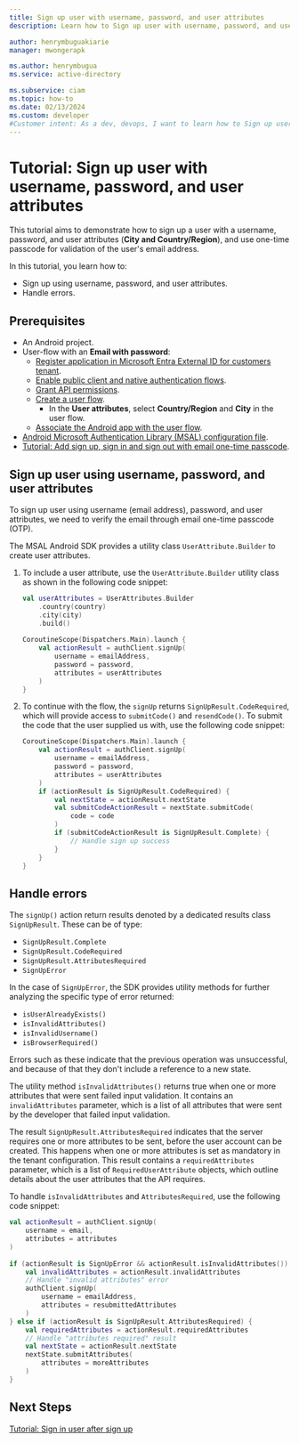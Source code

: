 ```yaml
---
title: Sign up user with username, password, and user attributes
description: Learn how to Sign up user with username, password, and user attributes.

author: henrymbuguakiarie
manager: mwongerapk

ms.author: henrymbugua
ms.service: active-directory

ms.subservice: ciam
ms.topic: how-to
ms.date: 02/13/2024
ms.custom: developer
#Customer intent: As a dev, devops, I want to learn how to Sign up user with username, password and user attributes.
---
```


# Tutorial: Sign up user with username, password, and user attributes 
 
This tutorial aims to demonstrate how to sign up a user with a username, password, and user attributes (**City and Country/Region**), and use one-time passcode for validation of the user's email address. 
 
In this tutorial, you learn how to: 
 
- Sign up using username, password, and user attributes. 
- Handle errors. 
 
## Prerequisites 
 
- An Android project. 
- User-flow with an **Email with password**: 
  - [Register application in Microsoft Entra External ID for customers tenant](how-to-run-sample-android-app.md#register-an-application).
  - [Enable public client and native authentication flows](how-to-run-sample-android-app.md#enable-public-client-and-native-authentication-flows).
  - [Grant API permissions](how-to-run-sample-android-app.md#grant-api-permissions).
  - [Create a user flow](how-to-run-sample-android-app.md#create-a-user-flow).
    - In the **User attributes**, select **Country/Region** and **City** in the user flow.
  - [Associate the Android app with the user flow](how-to-run-sample-android-app.md#associate-the--app-with-the-user-flow).
- [Android Microsoft Authentication Library (MSAL) configuration file](how-to-run-sample-android-app.md#configure-the-sample-android-mobile-application).
- [Tutorial: Add sign up, sign in and sign out with email one-time passcode](tutorial-native-auth-android-sign-up-sign-in-sign-out.md).
 
## Sign up user using username, password, and user attributes 
 
To sign up user using username (email address), password, and user attributes, we need to verify the email through email one-time passcode (OTP). 
 
The MSAL Android SDK provides a utility class `UserAttribute.Builder` to create user attributes. 
 
1. To include a user attribute, use the `UserAttribute.Builder` utility class as shown in the following code snippet: 
 
    ```kotlin 
    val userAttributes = UserAttributes.Builder 
        .country(country) 
        .city(city) 
        .build() 
     
    CoroutineScope(Dispatchers.Main).launch { 
        val actionResult = authClient.signUp( 
            username = emailAddress, 
            password = password, 
            attributes = userAttributes 
        ) 
    } 
    ``` 
 
1. To continue with the flow, the `signUp` returns `SignUpResult.CodeRequired`, which will provide access to `submitCode()` and `resendCode()`. To submit the code that the user supplied us with, use the following code snippet: 
 
    ```kotlin 
    CoroutineScope(Dispatchers.Main).launch { 
        val actionResult = authClient.signUp( 
            username = emailAddress, 
            password = password, 
            attributes = userAttributes 
        ) 
        if (actionResult is SignUpResult.CodeRequired) { 
            val nextState = actionResult.nextState 
            val submitCodeActionResult = nextState.submitCode( 
                code = code 
            ) 
            if (submitCodeActionResult is SignUpResult.Complete) { 
                // Handle sign up success 
            } 
        } 
    } 
    ``` 
 
## Handle errors 
 
The `signUp()` action return results denoted by a dedicated results class `SignUpResult`. These can be of type:
- `SignUpResult.Complete`
- `SignUpResult.CodeRequired`
- `SignUpResult.AttributesRequired`
- `SignUpError`

In the case of `SignUpError`, the SDK provides utility methods  for further analyzing the specific type of error returned:
- `isUserAlreadyExists()`
- `isInvalidAttributes()`
- `isInvalidUsername()`
- `isBrowserRequired()`

Errors such as these indicate that the previous operation was unsuccessful, and because of that they don't include a reference to a new state.
 
The utility method `isInvalidAttributes()` returns true when one or more attributes that were sent failed input validation. It contains an `invalidAttributes` parameter, which is a list of all attributes that were sent by the developer that failed input validation. 
 
The result `SignUpResult.AttributesRequired` indicates that the server requires one or more attributes to be sent, before the user account can be created. This happens when one or more attributes is set as mandatory in the tenant configuration. This result contains a `requiredAttributes` parameter, which is a list of `RequiredUserAttribute` objects, which outline details about the user attributes that the API requires. 
 
To handle `isInvalidAttributes` and `AttributesRequired`, use the following code snippet: 
 
```kotlin 
val actionResult = authClient.signUp( 
    username = email, 
    attributes = attributes 
) 
 
if (actionResult is SignUpError && actionResult.isInvalidAttributes()) {
    val invalidAttributes = actionResult.invalidAttributes 
    // Handle "invalid attributes" error 
    authClient.signUp( 
        username = emailAddress, 
        attributes = resubmittedAttributes 
    ) 
} else if (actionResult is SignUpResult.AttributesRequired) { 
    val requiredAttributes = actionResult.requiredAttributes 
    // Handle "attributes required" result 
    val nextState = actionResult.nextState 
    nextState.submitAttributes( 
        attributes = moreAttributes 
    ) 
} 
``` 
 
## Next Steps 
  
[Tutorial: Sign in user after sign up](tutorial-native-auth-android-sign-in-after-sign-up.md)
